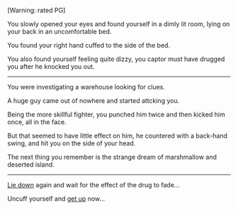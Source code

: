 [Warning: rated PG]

You slowly opened your eyes and found yourself in a dimly lit room, lying on your back in an uncomfortable bed.

You found your right hand cuffed to the side of the bed.

You also found yourself feeling quite dizzy, you captor must have drugged you after he knocked you out.

***

You were investigating a warehouse looking for clues.

A huge guy came out of nowhere and started attcking you.

Being the more skillful fighter, you punched him twice and then kicked him once, all in the face.

But that seemed to have little effect on him, he countered with a back-hand swing, and hit you on the side of your head.

The next thing you remember is the strange dream of marshmallow and deserted island.

***

[Lie down](wait/wait.md) again and wait for the effect of the drug to fade...

Uncuff yourself and [get up](getup/getup.md) now...
